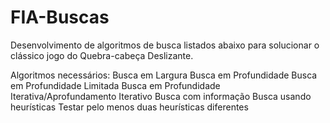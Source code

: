 # FIA-Buscas
Desenvolvimento de algoritmos de busca listados abaixo para solucionar o clássico jogo do Quebra-cabeça Deslizante.

Algoritmos necessários:
Busca em Largura
Busca em Profundidade
Busca em Profundidade Limitada
Busca em Profundidade Iterativa/Aprofundamento Iterativo
Busca com informação
  Busca usando heurísticas
  Testar pelo menos duas heurísticas diferentes
